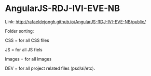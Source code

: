 # AngularJS-RDJ-IVI-EVE-NB

Link: http://rafaeldejongh.github.io/AngularJS-RDJ-IVI-EVE-NB/public/

Folder sorting: 

CSS = for all CSS files

JS = for all JS fiels

Images = for all images

DEV = for all project related files (psd/ai/etc).

